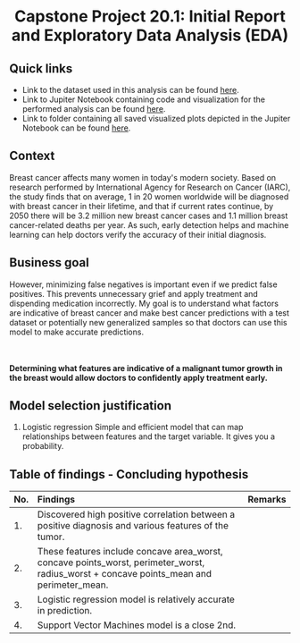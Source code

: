 # <p align=center> Capstone Project 20.1: Initial Report and Exploratory Data Analysis (EDA)

## Quick links
* Link to the dataset used in this analysis can be found <a href="https://github.com/Cxpher/bcc/blob/main/data/data.csv">here</a>.
* Link to Jupiter Notebook containing code and visualization for the performed analysis can be found <a href="https://github.com/Cxpher/bcc/blob/main/notebook.ipynb">here</a>.
* Link to folder containing all saved visualized plots depicted in the Jupiter Notebook can be found <a href="https://github.com/Cxpher/bcc/tree/main/data/images">here</a>.

## Context
Breast cancer affects many women in today's modern society. Based on research performed by International Agency for Research on Cancer (IARC), the study finds that on average, 1 in 20 women worldwide will be diagnosed with breast cancer in their lifetime, and that if current rates continue, by 2050 there will be 3.2 million new breast cancer cases and 1.1 million breast cancer-related deaths per year. As such, early detection helps and machine learning can help doctors verify the accuracy of their initial diagnosis. 

## Business goal
However, minimizing false negatives is important even if we predict false positives. This prevents unnecessary grief and apply treatment and dispending medication incorrectly. My goal is to understand what factors are indicative of breast cancer and make best cancer predictions with a test dataset or potentially new generalized samples so that doctors can use this model to make accurate predictions.

<br/><br/>
**Determining what features are indicative of a malignant tumor growth in the breast would allow doctors to confidently apply treatment early.**

## Model selection justification
1. Logistic regression
   Simple and efficient model that can map relationships between features and the target variable. It gives you a probability.

## Table of findings - Concluding hypothesis

|No. | Findings | Remarks |
|:--- |:---	  |:---      |
|1.  | Discovered high positive correlation between a positive diagnosis and various features of the tumor. |      |		
|2.  | These features include concave area_worst, concave points_worst, perimeter_worst, radius_worst + concave points_mean and perimeter_mean. |      |
|3.  | Logistic regression model is relatively accurate in prediction. |      |
|4.  | Support Vector Machines model is a close 2nd. |      |

